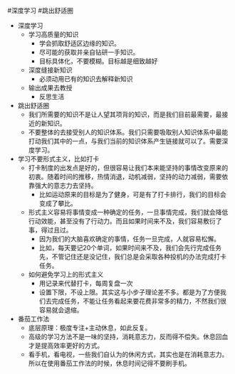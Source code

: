 #深度学习 #跳出舒适圈

- 深度学习
	- 学习高质量的知识
		- 学会抓取舒适区边缘的知识。
		- 尽可能的获取并亲自钻研一手知识。
		- 目标具体化，不要模糊。目标越是细致越好
	- 深度缝接新知识
		- 必须动用已有的知识去解释新知识
	- 输出成果去教授
		- 反思生活
- 跳出舒适圈
	- 我们所需要的知识不是让人望其项背的知识，而是我们目前最需要，最接近的新知识。
	- 不要整体的去接受别人的知识体系。我们只需要吸取别人知识体系中最能打动我们其中的一点，与我们当前的知识体系产生链接就可以了。需要深度学习。
- 学习不要形式主义，比如打卡
	- 打卡制度的出发点是好的，但很容易让我们本来能坚持的事情改变原来的初衷。随着时间的推移，热情消退，动机减弱，坚持的动力减弱，需要依靠强大的意志力去坚持。
		- 比如运动原来的目标是为了健身，可是有了打卡排行，我们的目标会变成了攀比。
	- 形式主义容易将事情变成一种确定的任务，一旦事情完成，我们就会降低行动效能，甚至没有了行动力。而且如果时间来不及，我们容易敷衍了事，得过且过。
		- 因为我们的大脑喜欢确定的事情，任务一旦完成，人就容易松懈。
		- 比如，每天要记20个单词，如果时间来不及，我们会先行完成任务先，不管记住还是没记住，我们总是会采取各种投机的办法完成打卡任务。
	- 如何避免学习上的形式主义
		-  用记录来代替打卡，每周复盘一次
		- 设置下限，不设上限。其实这与小步子理论差不多。都是为了方便我们去完成任务，不能让任务看起来要花费非常多的精力，不然我们很容易就会退缩。
- 番茄工作法
	- 底层原理：极度专注+主动休息，如此反复。
	- 高级的学习方法不是一味的坚持，消耗意志力，反而得不偿失。休息回血才是提高效率更好的方式。
	- 看手机，看电视，一些我们自认为的休闲方式，其实也是在消耗意志力。所以在使用番茄工作法的时候，休息时间记得不要刷手机。